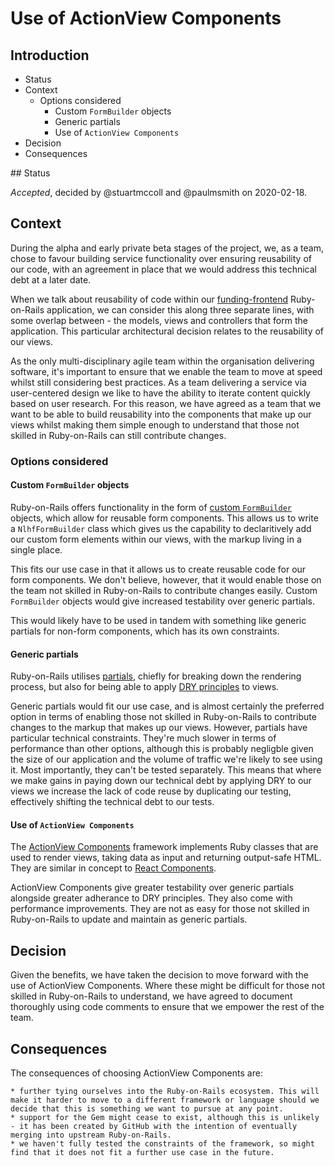 # Use of ActionView Components

## Introduction

* Status
* Context
    * Options considered
        * Custom `FormBuilder` objects
        * Generic partials
        * Use of `ActionView Components`
* Decision
* Consequences

## Status

*Accepted*, decided by @stuartmccoll and @paulmsmith on 2020-02-18.

## Context

During the alpha and early private beta stages of the project, we, as a team, chose to favour building service functionality over ensuring reusability of our code, with an agreement in place that we would address this technical debt at a later date.

When we talk about reusability of code within our [funding-frontend](https://github.com/heritagefund/funding-frontend) Ruby-on-Rails application, we can consider this along three separate lines, with some overlap between - the models, views and controllers that form the application. This particular architectural decision relates to the reusability of our views.

As the only multi-disciplinary agile team within the organisation delivering software, it's important to ensure that we enable the team to move at speed whilst still considering best practices. As a team delivering a service via user-centered design we like to have the ability to iterate content quickly based on user research. For this reason, we have agreed as a team that we want to be able to build reusability into the components that make up our views whilst making them simple enough to understand that those not skilled in Ruby-on-Rails can still contribute changes.

### Options considered

#### Custom `FormBuilder` objects

Ruby-on-Rails offers functionality in the form of [custom `FormBuilder`]() objects, which allow for reusable form components. This allows us to write a `NlhfFormBuilder` class which gives us the capability to declaritively add our custom form elements within our views, with the markup living in a single place.

This fits our use case in that it allows us to create reusable code for our form components. We don't believe, however, that it would enable those on the team not skilled in Ruby-on-Rails to contribute changes easily. Custom `FormBuilder` objects would give increased testability over generic partials.

This would likely have to be used in tandem with something like generic partials for non-form components, which has its own constraints.

#### Generic partials

Ruby-on-Rails utilises [partials](https://guides.rubyonrails.org/layouts_and_rendering.html#using-partials), chiefly for breaking down the rendering process, but also for being able to apply [DRY principles](https://en.wikipedia.org/wiki/Don%27t_repeat_yourself) to views.

Generic partials would fit our use case, and is almost certainly the preferred option in terms of enabling those not skilled in Ruby-on-Rails to contribute changes to the markup that makes up our views. However, partials have particular technical constraints. They're much slower in terms of performance than other options, although this is probably negligble given the size of our application and the volume of traffic we're likely to see using it. Most importantly, they can't be tested separately. This means that where we make gains in paying down our technical debt by applying DRY to our views we increase the lack of code reuse by duplicating our testing, effectively shifting the technical debt to our tests.

#### Use of `ActionView Components`

The [ActionView Components](https://github.com/github/actionview-component) framework implements Ruby classes that are used to render views, taking data as input and returning output-safe HTML. They are similar in concept to [React Components](https://reactjs.org/docs/react-component.html).

ActionView Components give greater testability over generic partials alongside greater adherance to DRY principles. They also come with performance improvements. They are not as easy for those not skilled in Ruby-on-Rails to update and maintain as generic partials.

## Decision

Given the benefits, we have taken the decision to move forward with the use of ActionView Components. Where these might be difficult for those not skilled in Ruby-on-Rails to understand, we have agreed to document thoroughly using code comments to ensure that we empower the rest of the team.

## Consequences

The consequences of choosing ActionView Components are:

    * further tying ourselves into the Ruby-on-Rails ecosystem. This will make it harder to move to a different framework or language should we decide that this is something we want to pursue at any point.
    * support for the Gem might cease to exist, although this is unlikely - it has been created by GitHub with the intention of eventually merging into upstream Ruby-on-Rails.
    * we haven't fully tested the constraints of the framework, so might find that it does not fit a further use case in the future.
